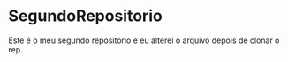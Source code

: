 # SegundoRepositorio
Este é o meu segundo repositorio e eu alterei o arquivo depois de clonar o rep.